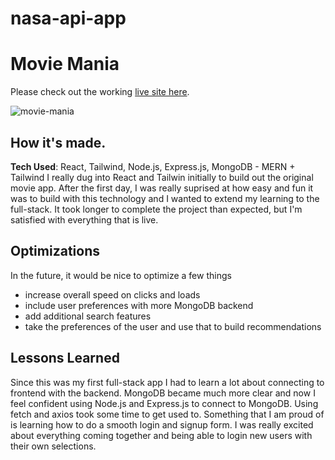 # nasa-api-app
# Movie Mania

Please check out the working [live site here](https://taupe-zabaione-9972df.netlify.app/). 

![movie-mania](https://user-images.githubusercontent.com/57625094/176612545-5b847e23-daba-4998-89be-e15488ef5aaa.gif)

## How it's made. 

**Tech Used**: React, Tailwind, Node.js, Express.js, MongoDB - MERN + Tailwind
I really dug into React and Tailwin initially to build out the original movie app. After the first day, I was really suprised at how easy and fun it was to build with this technology and I wanted to extend my learning to the full-stack. It took longer to complete the project than expected, but I'm satisfied with everything that is live. 

## Optimizations
In the future, it would be nice to optimize a few things
- increase overall speed on clicks and loads
- include user preferences with more MongoDB backend
- add additional search features
- take the preferences of the user and use that to build recommendations 


## Lessons Learned
Since this was my first full-stack app I had to learn a lot about connecting to frontend with the backend. MongoDB became much more clear and now I feel confident using Node.js and Express.js to connect to MongoDB. Using fetch and axios took some time to get used to. Something that I am proud of is learning how to do a smooth login and signup form. I was really excited about everything coming together and being able to login new users with their own selections.
